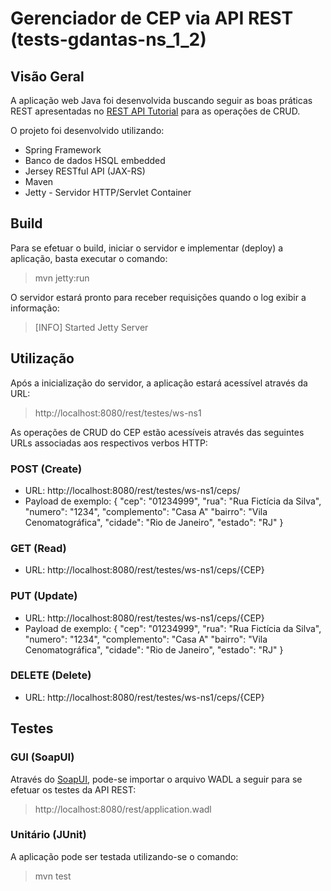 # Gerenciador de CEP via API REST (tests-gdantas-ns_1_2)
## Visão Geral
A aplicação web Java foi desenvolvida buscando seguir as boas práticas REST apresentadas no [REST API Tutorial](http://www.restapitutorial.com/index.html) para as operações de CRUD.

O projeto foi desenvolvido utilizando:
* Spring Framework
* Banco de dados HSQL embedded
* Jersey RESTful API (JAX-RS)
* Maven 
* Jetty - Servidor HTTP/Servlet Container

## Build
Para se efetuar o build, iniciar o servidor e implementar (deploy) a aplicação, basta executar o comando:

> mvn jetty:run

O servidor estará pronto para receber requisições quando o log exibir a informação:

> [INFO] Started Jetty Server

## Utilização

Após a inicialização do servidor, a aplicação estará acessível através da URL:
> http://localhost:8080/rest/testes/ws-ns1

As operações de CRUD do CEP estão acessíveis através das seguintes URLs associadas aos respectivos verbos HTTP:

### POST (Create)
* URL: http://localhost:8080/rest/testes/ws-ns1/ceps/
* Payload de exemplo: 
        {
          "cep": "01234999",
          "rua": "Rua Fictícia da Silva",
          "numero": "1234",
          "complemento": "Casa A"
          "bairro": "Vila Cenomatográfica",
          "cidade": "Rio de Janeiro",
          "estado": "RJ"
        }

### GET (Read)
* URL: http://localhost:8080/rest/testes/ws-ns1/ceps/{CEP}

### PUT (Update)
* URL: http://localhost:8080/rest/testes/ws-ns1/ceps/{CEP}
* Payload de exemplo: 
        {
          "cep": "01234999",
          "rua": "Rua Fictícia da Silva",
          "numero": "1234",
          "complemento": "Casa A"
          "bairro": "Vila Cenomatográfica",
          "cidade": "Rio de Janeiro",
          "estado": "RJ"
        }

### DELETE (Delete)
* URL: http://localhost:8080/rest/testes/ws-ns1/ceps/{CEP}

## Testes
### GUI (SoapUI)
Através do [SoapUI](http://www.soapui.org/downloads/soapui/open-source.html), pode-se importar o arquivo WADL a seguir para se efetuar os testes da API REST:
> http://localhost:8080/rest/application.wadl

### Unitário (JUnit)
A aplicação pode ser testada utilizando-se o comando:
> mvn test
